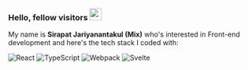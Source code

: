 ### Hello, fellow visitors <img src="https://media.giphy.com/media/hvRJCLFzcasrR4ia7z/giphy.gif" width="25px">

<p>My name is <strong>Sirapat Jariyanantakul (Mix)</strong> who's interested in Front-end development and here's the tech stack I coded with:</p>
<p>
<img alt="React" src="https://img.shields.io/badge/-React-45b8d8?style=flat-square&logo=react&logoColor=white" />
<img alt="TypeScript" src="https://img.shields.io/badge/-TypeScript-007ACC?style=flat-square&logo=typescript&logoColor=white" />
<img alt="Webpack" src="https://img.shields.io/badge/-Webpack-8DD6F9?style=flat-square&logo=webpack&logoColor=white" />
<img alt="Svelte" src="https://img.shields.io/badge/-Svelte-FFFFFF?style=flat-square&logo=svelte"/>
</p>

<!-- Here are a few fun facts about me:

- 🔭 I’m currently working on ...
- 🌱 I’m currently learning ...
- 👯 I’m looking to collaborate on ...
- 🤔 I’m looking for help with ...
- 💬 Ask me about ...
- 📫 How to reach me: ...
- 😄 Pronouns: ...
- ⚡ Fun fact: ...
-->
